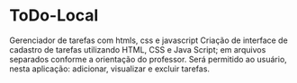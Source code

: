 # ToDo-Local
Gerenciador de tarefas com htmls, css e javascript 
Criação de interface de cadastro de tarefas utilizando HTML, CSS e Java Script; em arquivos separados conforme a orientação do professor. Será permitido ao usuário, nesta aplicação: adicionar, visualizar e excluir tarefas.